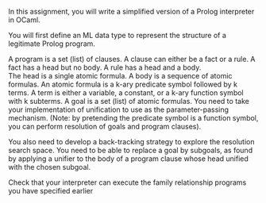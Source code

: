 In this assignment, you will write a simplified version of a Prolog interpreter in OCaml.

You will first define an ML data type to represent the structure of a legitimate Prolog program.

A program is a set (list) of clauses. 
 A clause can either be a fact or a rule. A fact has a head but no body.  A rule has a head and a body.  
The head is a single atomic formula.  A body is a sequence of atomic formulas.
An atomic formula is a k-ary predicate symbol followed by k terms.
A term is either a variable, a constant, or a k-ary function symbol with k subterms.
A goal is a set (list) of atomic formulas.
You need to take your implementation of unification to use as the parameter-passing mechanism. (Note: by pretending the predicate symbol is a function symbol, you can perform resolution of goals and program clauses).

You also need to develop a back-tracking strategy to explore the resolution search space.   You need to be able to replace a goal by subgoals, as found by applying a unifier to the body of a program clause whose head unified with the chosen subgoal.



Check that your interpreter can execute the family relationship programs you have specified earlier
